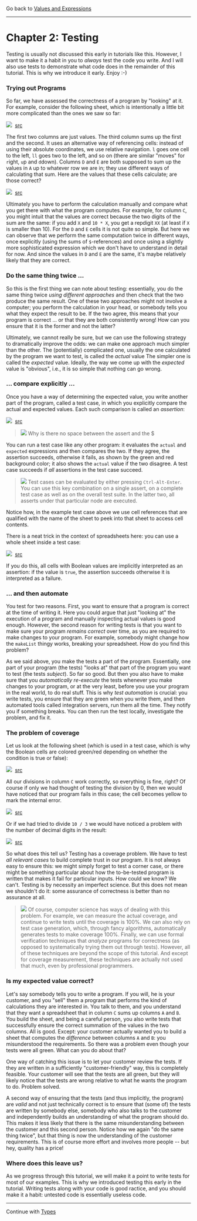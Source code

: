 Go back to [Values and Expressions](../chapter01_values/index.md)

<hr/>

# Chapter 2: Testing

Testing is usually not discussed this early in tutorials like this. However,
I want to make it a habit in you to _always_ test the code you write. And I 
will also use tests to demonstrate what code does in the remainder of this
tutorial. This is why we introduce it early. Enjoy :-) 

### Trying out Programs

So far, we have assessed the correctness of a program by "looking" at it. 
For example, consider the following sheet, which is intentionally a little
bit more complicated than the ones we saw so far:

![](TestingSheets/AnotherExample.png)&nbsp;&nbsp;[src](http://127.0.0.1:63320/node?ref=r%3A070f5d99-4e80-4529-a7cc-03acd3a7433d%28chapter02_testing%29%2F2522748330434301191)

The first two columns are just values. The third column sums up the first
and the second. It uses an alternative way of referencing cells: instead
of using their absolute coordinates, we use relative navigation. `l`
goes one cell to the left, `ll` goes two to the left, and so on (there are similar
"moves" for `r`ight, `u`p and `d`down). Columns `D` and `E` are both
supposed to sum up the values in `A` up to whatever row we are in; they
use different ways of calculating that sum. Here are the values that
these cells calculate; are those correct?

![](TestingSheets/AnotherExampleEvaluated.png)&nbsp;&nbsp;[src](http://127.0.0.1:63320/node?ref=r%3A070f5d99-4e80-4529-a7cc-03acd3a7433d%28chapter02_testing%29%2F2522748330434497636)

Ultimately you have to perform the calculation manually and compare what
you get there with what the program computes. For example, for column
`C`, you might intuit that the values are correct because the two digits
of the sum are the same: if you add `X` and `10 * X`, you get a
repdigit `XX` (at least if `X` is smaller than 10). For the `D` and `E` cells it is not quite so simple. But here
we can observe that we perform the same computation twice in different ways, once
explicitly (using the sums of `$`-references) and once using a slightly
more sophisticated expression which we don't have to understand in
detail for now. And since the values in `D` and `E` are the same, it's
maybe relatively likely that they are correct.

### Do the same thing twice ...

So this is the first thing we can note about testing: essentially, you
do the same thing twice _using different approaches_ and then check that
the two produce the same result. One of these two approaches might not involve a
computer; you perform the calculation in your head, or somebody tells
you what they expect the result to be. If the two agree, this means that
your program is correct ... or that they are both consistently wrong! How can
you ensure that it is the former and not the latter? 

Ultimately, we cannot really be sure, but we can use the following
strategy to dramatically improve the odds: we can make one approach much
simpler than the other. The (potentially) complicated one, usually the
one calculated by the program we want to test, is called the _actual_ value
The simpler one is called the _expected_ value. Ideally, the way we come up
with the _expected_ value is "obvious", i.e., it is so simple that nothing can go wrong.


### ... compare explicitly ...

Once you have a way of determining the expected value, you write another
part of the program, called a test case, in which you explicitly compare
the actual and expected values. Each such comparison is called an _assertion_:

![](TestingSheets/InitialTest.png)&nbsp;&nbsp;[src](http://127.0.0.1:63320/node?ref=r%3A070f5d99-4e80-4529-a7cc-03acd3a7433d%28chapter02_testing%29%2F2522748330434929490)

> ![](../fix.png) Why is there no space between the assert and the $

You can run a test case like any other program: it evaluates the
`actual` and `expected` expressions and then compares the two. If they
agree, the assertion succeeds, otherwise it fails, as shown by the green
and red background color; it also shows the `actual` value if the two
disagree. A test case succeeds if _all_ assertions in the test case
succeed. 

> ![](../mps.png) Test cases can be evaluated by either pressing 
> `Ctrl-Alt-Enter`. You can use this key combination on a single assert, 
> on a complete test case as well as on the overall test suite. In the
> latter two, all asserts under that particular node are executed.

Notice how, in the example test case above we use cell
references that are qualified with the name of the sheet to peek into
that sheet to access cell contents.

There is a neat trick in the context of spreadsheets here: you can use a whole
sheet inside a test case:

![](TestingSheets/InitialCompleteSheet.png)&nbsp;&nbsp;[src](http://127.0.0.1:63320/node?ref=r%3A070f5d99-4e80-4529-a7cc-03acd3a7433d%28chapter02_testing%29%2F2522748330435008417)

If you do this, all cells with Boolean values are implicitly interpreted
as an assertion: if the value is `true`, the assertion succeeds otherwise
it is interpreted as a failure. 


### ... and then automate

You test for two reasons. First, you want to ensure that a program is
correct at the time of writing it. Here you could argue that just
"looking at" the execution of a program and manually inspecting actual
values is good enough. However, the second reason for writing tests is
that you want to make sure your program _remains correct_ over time, as
you are required to make changes to your program. For example, somebody
might change how the `makeList` thingy works, breaking your spreadsheet.
How do you find this problem?

As we said above, you make the tests a part of the program. Essentially,
one part of your program (the tests) "looks at" that part of the program
you want to test (the tests _subject_). So far so good. But then you 
also have to make sure that you
_automatically re-execute_ the tests whenever you make changes to your
program, or at the very least, before you use your program in the real 
world, to do real stuff. This is why _test automation_ is crucial: you
write tests, you ensure that they are green when you write them, and
then automated tools called integration servers, run them all
the time. They notify you if something breaks. You can then run the test
locally, investigate the problem, and fix it.

### The problem of coverage

Let us look at the following sheet (which is used in a test case, which is why the Boolean cells are colored green/red depending on whether the condition is
true or false):

![](TestingSheets/DivisionTest1.png)&nbsp;&nbsp;[src](http://127.0.0.1:63320/node?ref=r%3A070f5d99-4e80-4529-a7cc-03acd3a7433d%28chapter02_testing%29%2F6799458113889931227)

All our divisions in column `C` work correctly, so everything is fine, 
right? Of course
if only we had thought of testing the division by 0, then we would have
noticed that our program fails in this case; the cell becomes yellow to mark
the internal error. 

![](TestingSheets/DivisionTest2.png)&nbsp;&nbsp;[src](http://127.0.0.1:63320/node?ref=r%3A070f5d99-4e80-4529-a7cc-03acd3a7433d%28chapter02_testing%29%2F6799458113889964432)


Or if we had tried to divide `10 / 3` we would have noticed a problem with the number of decimal digits in the result:

![](TestingSheets/DivisionTest3.png)&nbsp;&nbsp;[src](http://127.0.0.1:63320/node?ref=r%3A070f5d99-4e80-4529-a7cc-03acd3a7433d%28chapter02_testing%29%2F6799458113891452222)


So what does this tell us? Testing has a coverage problem. We have to
test _all relevant cases_ to build complete trust in our program. It is
not always easy to ensure this: we might simply forget to test a corner
case, or there might be something particular about how the to-be-tested
program is written that makes it fail for particular inputs. How could
we know? We can't. Testing is by necessity an imperfect science. But
this does not mean we shouldn't do it: some assurance of correctness is
better than no assurance at all.

> ![](../plus.png) Of course, computer science has ways of dealing
> with this problem. For example, we can measure the actual coverage,
> and continue to write tests until the coverage is 100%. We can also
> rely on test case generation, which, through fancy algorithms, automatically
> generates tests to make coverage 100%. Finally, we can use formal verification
> techniques that _analyze_ programs for correctness (as opposed to 
> systematically trying them out through tests). However, all of these
> techniques are beyond the scope of this tutorial. And except for coverage
> measurement, these techniques are actually not used that much, even by
> professional programmers.


### Is my expected value correct?

Let's say somebody tells you to write a program. If you will, he is your
customer, and you "sell" them a program that performs the kind of
calculations they are interested in. You talk to them, and you understand
that they want a spreadsheet that in column `C` sums up columns `A` and
`B`. You build the sheet, and being a careful person, you also write
tests that successfully ensure the correct summation of the values in
the two columns. All is good. Except: your customer actually wanted you
to build a sheet that computes the _difference_ between columns `A` and
`B`: you misunderstood the requirements. So there was a problem even
though your tests were all green. What can you do about that? 

One way of catching this issue is to let your customer review the tests.
If they are written in a sufficiently "customer-friendly" way, this is
completely feasible. Your customer will see that the tests are all green, but
they will likely notice that the tests are wrong relative to what he
wants the program to do. Problem solved.

A second way of ensuring that the tests (and thus implicitly, the
program) are _valid_ and not just technically correct is to ensure that
(some of) the tests are written by somebody else, somebody who also
talks to the customer and independently builds an understanding of what
the program should do. This makes it less likely that there is the same
misunderstanding between the customer and this second person. Notice how
we again "do the same thing twice", but that thing is now the
understanding of the customer requirements. This is of course more 
effort and involves more people -- but hey, quality has a price!

### Where does this leave us?

As we progress through this tutorial, we will make it a point to write
tests for most of our examples. This is why we introduced testing
this early in the tutorial. Writing tests along with your code is good
ractice, and you should make it a habit: untested code is
essentially useless code. 

<hr/>

Continue with [Types](../chapter03_types/index.md)

